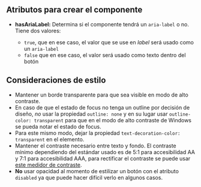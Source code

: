 ## Atributos para crear el componente

- **hasAriaLabel:** Determina si el componente tendrá un `aria-label` o no. Tiene dos valores:

  - `true`, que en ese caso, el valor que se use en _label_ será usado como un `aria-label`
  - `false` que en ese caso, el valor será usado como texto dentro del botón

## Consideraciones de estilo

- Mantener un borde transparente para que sea visible en modo de alto contraste.
- En caso de que el estado de focus no tenga un outline por decisión de diseño, _no_ usar la propiedad `outline: none` y en su lugar usar `outline-color: transparent` para que en el modo de alto contraste de Windows se pueda notar el estado de focus.
- Para este mismo modo, dejar la propiedad `text-decoration-color: transparent` en el elemento.
- Mantener el contraste necesario entre texto y fondo. El contraste mínimo dependiendo del estándar usado es de 5:1 para accesibilidad AA y 7:1 para accesibilidad AAA, para rectificar el contraste se puede usar [este medidor de contraste](https://webaim.org/resources/contrastchecker/).
- **No** usar opacidad al momento de estilizar un botón con el atributo `disabled` ya que puede hacer difícil verlo en algunos casos.
